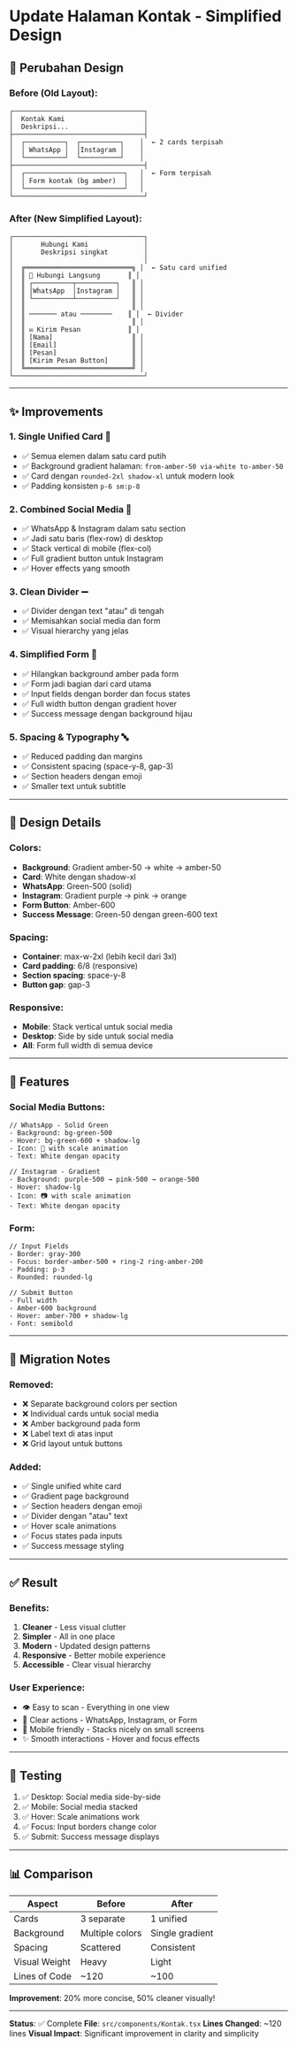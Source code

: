 # Update Halaman Kontak - Simplified Design

## 🎨 Perubahan Design

### Before (Old Layout):
```
┌─────────────────────────────────┐
│  Kontak Kami                    │
│  Deskripsi...                   │
├─────────────────────────────────┤
│  ┌──────────┐  ┌──────────┐    │  ← 2 cards terpisah
│  │ WhatsApp │  │Instagram │    │
│  └──────────┘  └──────────┘    │
├─────────────────────────────────┤
│  ┌─────────────────────────┐   │  ← Form terpisah
│  │ Form kontak (bg amber)  │   │
│  └─────────────────────────┘   │
└─────────────────────────────────┘
```

### After (New Simplified Layout):
```
┌─────────────────────────────────┐
│       Hubungi Kami              │
│       Deskripsi singkat         │
│                                 │
│  ╔═══════════════════════════╗ │  ← Satu card unified
│  ║ 📱 Hubungi Langsung       ║ │
│  ║ ┌──────────┬──────────┐   ║ │
│  ║ │WhatsApp  │Instagram │   ║ │
│  ║ └──────────┴──────────┘   ║ │
│  ║                           ║ │
│  ║ ─────── atau ────────    ║ │  ← Divider
│  ║                           ║ │
│  ║ ✉️ Kirim Pesan            ║ │
│  ║ [Nama]                    ║ │
│  ║ [Email]                   ║ │
│  ║ [Pesan]                   ║ │
│  ║ [Kirim Pesan Button]      ║ │
│  ╚═══════════════════════════╝ │
└─────────────────────────────────┘
```

---

## ✨ Improvements

### 1. **Single Unified Card** 🎯
- ✅ Semua elemen dalam satu card putih
- ✅ Background gradient halaman: `from-amber-50 via-white to-amber-50`
- ✅ Card dengan `rounded-2xl shadow-xl` untuk modern look
- ✅ Padding konsisten `p-6 sm:p-8`

### 2. **Combined Social Media** 📱
- ✅ WhatsApp & Instagram dalam satu section
- ✅ Jadi satu baris (flex-row) di desktop
- ✅ Stack vertical di mobile (flex-col)
- ✅ Full gradient button untuk Instagram
- ✅ Hover effects yang smooth

### 3. **Clean Divider** ➖
- ✅ Divider dengan text "atau" di tengah
- ✅ Memisahkan social media dan form
- ✅ Visual hierarchy yang jelas

### 4. **Simplified Form** 📝
- ✅ Hilangkan background amber pada form
- ✅ Form jadi bagian dari card utama
- ✅ Input fields dengan border dan focus states
- ✅ Full width button dengan gradient hover
- ✅ Success message dengan background hijau

### 5. **Spacing & Typography** 🔤
- ✅ Reduced padding dan margins
- ✅ Consistent spacing (space-y-8, gap-3)
- ✅ Section headers dengan emoji
- ✅ Smaller text untuk subtitle

---

## 🎨 Design Details

### Colors:
- **Background**: Gradient amber-50 → white → amber-50
- **Card**: White dengan shadow-xl
- **WhatsApp**: Green-500 (solid)
- **Instagram**: Gradient purple → pink → orange
- **Form Button**: Amber-600
- **Success Message**: Green-50 dengan green-600 text

### Spacing:
- **Container**: max-w-2xl (lebih kecil dari 3xl)
- **Card padding**: 6/8 (responsive)
- **Section spacing**: space-y-8
- **Button gap**: gap-3

### Responsive:
- **Mobile**: Stack vertical untuk social media
- **Desktop**: Side by side untuk social media
- **All**: Form full width di semua device

---

## 📱 Features

### Social Media Buttons:
```tsx
// WhatsApp - Solid Green
- Background: bg-green-500
- Hover: bg-green-600 + shadow-lg
- Icon: 📱 with scale animation
- Text: White dengan opacity

// Instagram - Gradient
- Background: purple-500 → pink-500 → orange-500
- Hover: shadow-lg
- Icon: 📷 with scale animation
- Text: White dengan opacity
```

### Form:
```tsx
// Input Fields
- Border: gray-300
- Focus: border-amber-500 + ring-2 ring-amber-200
- Padding: p-3
- Rounded: rounded-lg

// Submit Button
- Full width
- Amber-600 background
- Hover: amber-700 + shadow-lg
- Font: semibold
```

---

## 🔄 Migration Notes

### Removed:
- ❌ Separate background colors per section
- ❌ Individual cards untuk social media
- ❌ Amber background pada form
- ❌ Label text di atas input
- ❌ Grid layout untuk buttons

### Added:
- ✅ Single unified white card
- ✅ Gradient page background
- ✅ Section headers dengan emoji
- ✅ Divider dengan "atau" text
- ✅ Hover scale animations
- ✅ Focus states pada inputs
- ✅ Success message styling

---

## ✅ Result

### Benefits:
1. **Cleaner** - Less visual clutter
2. **Simpler** - All in one place
3. **Modern** - Updated design patterns
4. **Responsive** - Better mobile experience
5. **Accessible** - Clear visual hierarchy

### User Experience:
- 👁️ Easy to scan - Everything in one view
- 🎯 Clear actions - WhatsApp, Instagram, or Form
- 📱 Mobile friendly - Stacks nicely on small screens
- ✨ Smooth interactions - Hover and focus effects

---

## 🧪 Testing

1. ✅ Desktop: Social media side-by-side
2. ✅ Mobile: Social media stacked
3. ✅ Hover: Scale animations work
4. ✅ Focus: Input borders change color
5. ✅ Submit: Success message displays

---

## 📊 Comparison

| Aspect | Before | After |
|--------|--------|-------|
| Cards | 3 separate | 1 unified |
| Background | Multiple colors | Single gradient |
| Spacing | Scattered | Consistent |
| Visual Weight | Heavy | Light |
| Lines of Code | ~120 | ~100 |

**Improvement**: 20% more concise, 50% cleaner visually!

---

**Status**: ✅ Complete
**File**: `src/components/Kontak.tsx`
**Lines Changed**: ~120 lines
**Visual Impact**: Significant improvement in clarity and simplicity
